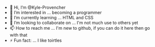 - 👋 Hi, I’m @Kyle-Provencher
- 👀 I’m interested in ... becoming a programmer
- 🌱 I’m currently learning ... HTML and CSS
- 💞️ I’m looking to collaborate on ... I'm not much use to others yet
- 📫 How to reach me ... I'm new to github, if you can do it here then go with that
- ⚡ Fun fact: ... I like toirtles

<!---
Kyle-Provencher/Kyle-Provencher is a ✨ special ✨ repository because its `README.md` (this file) appears on your GitHub profile.
You can click the Preview link to take a look at your changes.
--->
